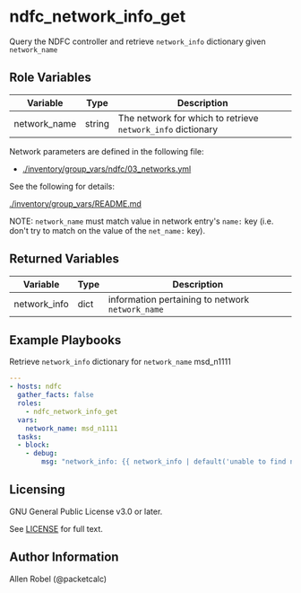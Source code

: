 # ndfc_network_info_get

Query the NDFC controller and retrieve ``network_info`` dictionary given ``network_name``

## Role Variables

Variable        | Type   | Description
----------------|--------|----------------------------------------
network_name    | string | The network for which to retrieve ``network_info`` dictionary

Network parameters are defined in the following file:

- [./inventory/group_vars/ndfc/03_networks.yml](/inventory/group_vars/ndfc/03_networks.yml)

See the following for details:

[./inventory/group_vars/README.md](/inventory/group_vars/README.md)

NOTE: ``network_name`` must match value in network entry's ``name:`` key (i.e. don't try to match on the value of the ``net_name:`` key).

## Returned Variables

Variable        | Type | Description
----------------|------|----------------------------------------
network_info    | dict | information pertaining to network ``network_name``

## Example Playbooks

Retrieve ``network_info`` dictionary for ``network_name`` msd_n1111

```yaml
---
- hosts: ndfc
  gather_facts: false
  roles:
    - ndfc_network_info_get
  vars:
    network_name: msd_n1111
  tasks:
  - block:
    - debug:
        msg: "network_info: {{ network_info | default('unable to find network. Check network_name.', true) }}"
```

## Licensing

GNU General Public License v3.0 or later.

See [LICENSE](https://www.gnu.org/licenses/gpl-3.0.txt) for full text.

## Author Information

Allen Robel (@packetcalc)
